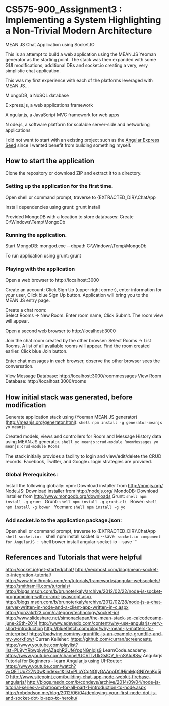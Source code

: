 CS575-900_Assignment3 : Implementing a System Highlighting a Non-Trivial Modern Architecture
=====================



MEAN.JS Chat Application using Socket.IO

This is an attempt to build a web application using the MEAN.JS Yeoman generator as the starting point. The stack was then expanded with some GUI modifications, additional DBs and socket.io creating a very, very simplistic chat application.

This was my first experience with each of the platforms leveraged with MEAN.JS...

M ongoDB, a NoSQL database

E xpress.js, a web applications framework

A ngular.js, a JavaScript MVC framework for web apps

N ode.js, a software platform for scalable server-side and networking applications

I did not want to start with an existing project such as the [Angular Express Seed](https://github.com/btford/angular-express-seed) since I wanted benefit from building something myself.

## How to start the application

Clone the repository or download ZIP and extract it to a directory.

### Setting up the application for the first time.

   Open shell or command prompt, traverse to {EXTRACTED_DIR}\ChatApp
   
   Install dependencies using grunt:
     grunt install
	 
   Provided MongoDB with a location to store databases:
     Create C:\Windows\Temp\MongoDb
   
### Running the application.

   Start MongoDB:
     mongod.exe --dbpath C:\Windows\Temp\MongoDb

   To run application using grunt:
     grunt

### Playing with the application

   Open a web browser to http://localhost:3000
   
   Create an account:
     Click Sign Up (upper right corner), enter information for your user, Click blue Sign Up button. Application will bring you to the MEAN.JS entry page.
   
   Create a chat room:   
     Select Rooms -> New Room. Enter room name, Click Submit.
	 The room view will appear.

   Open a second web browser to http://localhost:3000
	 
   Join the chat room created by the other browser:
     Select Rooms -> List Rooms.
	 A list of all available rooms will appear. Find the room created earlier. Click blue Join button.
   
   Enter chat messages in each browser, observe the other browser sees the conversation.
  
   View Message Database: http://localhost:3000/roommessages
   View Room Database: http://localhost:3000/rooms

   
## How initial stack was generated, before modification

   Generate application stack using (Yoeman MEAN.JS generator) (http://meanjs.org/generator.html):
     ```shell
     npm install -g generator-meanjs
     yo meanjs
     ``` 
  
   Created models, views and controllers for Room and Message History data using MEAN.JS generator.
     ```shell
     yo meanjs:crud-module RoomMessages
     yo meanjs:crud-module Rooms
     ``` 

   The stack initially provides a facility to login and view/edit/delete the CRUD records. Facebook, Twitter, and Google+ login strategies are provided.

### Global Prerequisites:

   Install the following globally:
     npm: Download installer from http://npmjs.org/
     Node.JS: Download installer from http://nodejs.org/
     MondoDB: Download installer from http://www.mongodb.org/downloads
     Grunt: 
     ```shell
     npm install -g grunt
     ```
     Grunt: 
     ```shell
     npm install -g grunt-cli
     ``` 
     Bower:
     ```shell
     npm install -g bower
     ``` 
     Yoeman:
     ```shell
     npm install -g yo
     ``` 
 
### Add socket.io to the application package.json:
 
   Open shell or command prompt, traverse to {EXTRACTED_DIR}\ChatApp
     ```shell
     socket.io: 
     ```shell
	 npm install socket.io --save
     ``` 
     socket.io component for AngularJS : 
     ```shell
	 bower install angular-socket-io --save 
     ``` 

## References and Tutorials that were helpful

http://socket.io/get-started/chat/
http://vexxhost.com/blog/mean-socket-io-integration-tutorial/
http://www.html5rocks.com/en/tutorials/frameworks/angular-websockets/
http://smithamilli.com/tutorials/
http://blogs.msdn.com/b/brunoterkaly/archive/2012/02/22/node-js-socket-programming-with-c-and-javascript.aspx
http://blogs.msdn.com/b/brunoterkaly/archive/2012/02/28/node-js-a-chat-server-written-in-node-and-a-client-app-written-in-c.aspx
http://gonzalo123.com/category/technology/socket-io/
http://www.slideshare.net/simonaclapan/the-mean-stack-so-calcodecamp-june-29th-2014
http://www.adevedo.com/content/why-use-angularjs-very-short-introduction
http://bluefletch.com/blog/why-mean-js-matters-to-enterprise/
https://badwing.com/my-gruntfile-js-an-example-gruntfile-and-my-workflow/
Curran Kelleher: https://github.com/curran/screencasts, https://www.youtube.com/playlist?list=PL9yYRbwpkyktAZaphR2UfeYpgNGnIqjs9
LearnCode.academy: https://www.youtube.com/channel/UCVTlvUkGslCV_h-nSAId8Sw
Angularjs Tutorial for Beginners - learn Angular.js using UI-Router: https://www.youtube.com/watch?v=QETUuZ27N0w&index=1&list=PLoYCgNOIyGAApoDfJHjmMgGNlYenKg5jO
http://www.sitepoint.com/building-chat-app-node-webkit-firebase-angularjs/
http://blogs.msdn.com/b/cdndevs/archive/2014/09/04/node-js-tutorial-series-a-chatroom-for-all-part-1-introduction-to-node.aspx
http://robdodson.me/blog/2012/06/04/deploying-your-first-node-dot-js-and-socket-dot-io-app-to-heroku/

